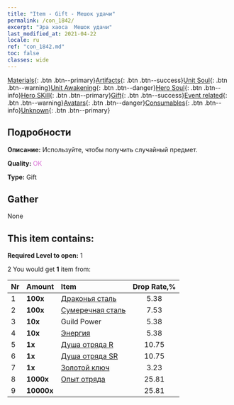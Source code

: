 ```yaml
---
title: "Item - Gift - Мешок удачи"
permalink: /con_1842/
excerpt: "Эра хаоса  Мешок удачи"
last_modified_at: 2021-04-22
locale: ru
ref: "con_1842.md"
toc: false
classes: wide
---
```

 [Materials](/ItemsRU/){: .btn .btn--primary}[Artifacts](/ItemsRU/Artifacts/){: .btn .btn--success}[Unit Soul](/ItemsRU/UnitSoul/){: .btn .btn--warning}[Unit Awakening](/ItemsRU/UnitAwakening/){: .btn .btn--danger}[Hero Soul](/ItemsRU/HeroSoul/){: .btn .btn--info}[Hero SKill](/ItemsRU/HeroSkill/){: .btn .btn--primary}[Gift](/ItemsRU/Gift/){: .btn .btn--success}[Event related](/ItemsRU/Events/){: .btn .btn--warning}[Avatars](/ItemsRU/Avatars/){: .btn .btn--danger}[Consumables](/ItemsRU/Consumables/){: .btn .btn--info}[Unknown](/ItemsRU/Unknown/){: .btn .btn--primary}

## Подробности
 **Описание:** Используйте, чтобы получить случайный предмет.

 **Quality:** <span style="color: #DA70D6">OK</span>

 **Type:** Gift

## Gather

  None

## This item contains:

 **Required Level to open:** 1

 2 You would get **1** item  from:

  | Nr | Amount |     Item    | Drop Rate,% |
  |:---|:-------|:------------|:---------:|
  | 1 |  **100x** | [Драконья сталь](/ItemsRU/con_880/) | 5.38 | 
  | 2 |  **100x** | [Сумеречная сталь](/ItemsRU/con_881/) | 7.53 | 
  | 3 |  **10x** | Guild Power | 5.38 | 
  | 4 |  **10x** | [Энергия](/ItemsRU/con_900/) | 5.38 | 
  | 5 |  **1x** | [Душа отряда R](/ItemsRU/con_533/) | 10.75 | 
  | 6 |  **1x** | [Душа отряда SR](/ItemsRU/con_534/) | 10.75 | 
  | 7 |  **1x** | [Золотой ключ](/ItemsRU/con_783/) | 3.23 | 
  | 8 |  **1000x** | [Опыт отряда](/ItemsRU/con_902/) | 25.81 | 
  | 9 |  **10000x** | <i class="fas fa-coins"/> | 25.81 | 
